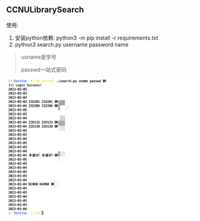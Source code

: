 ## CCNULibrarySearch

使用:

1. 安装python依赖: python3 -m pip install -r requirements.txt
2. python3 search.py username password name

> usname是学号
>
> passwd一站式密码

![image-20230304171553206](img/image-20230304171553206.png)